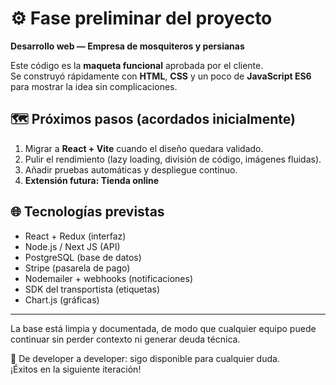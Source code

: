 # ⚙️ Fase preliminar del proyecto  
**Desarrollo web — Empresa de mosquiteros y persianas**

Este código es la **maqueta funcional** aprobada por el cliente.  
Se construyó rápidamente con **HTML**, **CSS** y un poco de **JavaScript ES6**  
para mostrar la idea sin complicaciones.

## 🗺️ Próximos pasos (acordados inicialmente)

1. Migrar a **React + Vite** cuando el diseño quedara validado.  
2. Pulir el rendimiento (lazy loading, división de código, imágenes fluidas).  
3. Añadir pruebas automáticas y despliegue continuo.  
4. **Extensión futura: Tienda online**

## 🌐 Tecnologías previstas

- React + Redux (interfaz)  
- Node.js / Next JS (API)  
- PostgreSQL (base de datos)  
- Stripe (pasarela de pago)  
- Nodemailer + webhooks (notificaciones)  
- SDK del transportista (etiquetas)  
- Chart.js (gráficas)

---

La base está limpia y documentada, de modo que cualquier equipo puede  
continuar sin perder contexto ni generar deuda técnica.

🤝 De developer a developer: sigo disponible para cualquier duda.  
¡Éxitos en la siguiente iteración!

